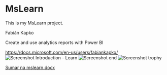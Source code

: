 # MsLearn
This is my MsLearn project.

Fabián Kapko

Create and use analytics reports with Power BI

https://docs.microsoft.com/en-us/users/fabiankapko/
![Screenshot Introduction - Learn](https://user-images.githubusercontent.com/84021394/117816406-c404f680-b266-11eb-9043-904e7e517c99.png)
![Screenshot end](https://user-images.githubusercontent.com/84021394/117816482-d717c680-b266-11eb-86f9-0b82f36b82ff.png)
![Screenshot trophy](https://user-images.githubusercontent.com/84021394/117816700-17774480-b267-11eb-977d-621eb40763a4.png)

[Sumar na mslearn.docx](https://github.com/FabianKapkoSTC/MsLearn/files/6468043/Sumar.na.mslearn.docx)
